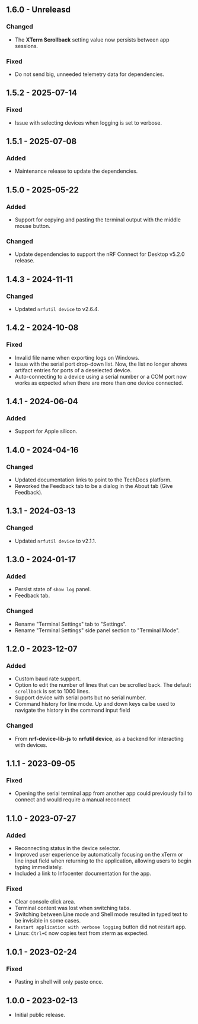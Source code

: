 ## 1.6.0 - Unreleasd

### Changed

-   The **XTerm Scrollback** setting value now persists between app sessions.

### Fixed

- Do not send big, unneeded telemetry data for dependencies.

## 1.5.2 - 2025-07-14

### Fixed

- Issue with selecting devices when logging is set to verbose.

## 1.5.1 - 2025-07-08

### Added

- Maintenance release to update the dependencies.

## 1.5.0 - 2025-05-22

### Added

- Support for copying and pasting the terminal output with the middle mouse
  button.

### Changed

- Update dependencies to support the nRF Connect for Desktop v5.2.0 release.

## 1.4.3 - 2024-11-11

### Changed

- Updated `nrfutil device` to v2.6.4.

## 1.4.2 - 2024-10-08

### Fixed

- Invalid file name when exporting logs on Windows.
- Issue with the serial port drop-down list. Now, the list no longer shows
  artifact entries for ports of a deselected device.
- Auto-connecting to a device using a serial number or a COM port now works as
  expected when there are more than one device connected.

## 1.4.1 - 2024-06-04

### Added

- Support for Apple silicon.

## 1.4.0 - 2024-04-16

### Changed

- Updated documentation links to point to the TechDocs platform.
- Reworked the Feedback tab to be a dialog in the About tab (Give Feedback).

## 1.3.1 - 2024-03-13

### Changed

- Updated `nrfutil device` to v2.1.1.

## 1.3.0 - 2024-01-17

### Added

- Persist state of `show log` panel.
- Feedback tab.

### Changed

- Rename "Terminal Settings" tab to "Settings".
- Rename "Terminal Settings" side panel section to "Terminal Mode".

## 1.2.0 - 2023-12-07

### Added

- Custom baud rate support.
- Option to edit the number of lines that can be scrolled back. The default
  `scrollback` is set to 1000 lines.
- Support device with serial ports but no serial number.
- Command history for line mode. Up and down keys ca be used to navigate the
  history in the command input field

### Changed

- From **nrf-device-lib-js** to **nrfutil device**, as a backend for interacting
  with devices.

## 1.1.1 - 2023-09-05

### Fixed

- Opening the serial terminal app from another app could previously fail to
  connect and would require a manual reconnect

## 1.1.0 - 2023-07-27

### Added

- Reconnecting status in the device selector.
- Improved user experience by automatically focusing on the xTerm or line input
  field when returning to the application, allowing users to begin typing
  immediately.
- Included a link to Infocenter documentation for the app.

### Fixed

- Clear console click area.
- Terminal content was lost when switching tabs.
- Switching between Line mode and Shell mode resulted in typed text to be
  invisible in some cases.
- `Restart application with verbose logging` button did not restart app.
- Linux: `Ctrl+C` now copies text from xterm as expected.

## 1.0.1 - 2023-02-24

### Fixed

- Pasting in shell will only paste once.

## 1.0.0 - 2023-02-13

- Initial public release.
